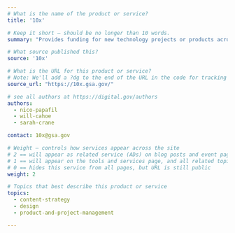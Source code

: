 ```yaml
---
# What is the name of the product or service?
title: '10x'

# Keep it short — should be no longer than 10 words.
summary: "Provides funding for new technology projects or products across government, from the TTS office of investments."

# What source published this?
source: '10x'

# What is the URL for this product or service?
# Note: We'll add a ?dg to the end of the URL in the code for tracking purposes
source_url: "https://10x.gsa.gov/"

# see all authors at https://digital.gov/authors
authors:
  - nico-papafil
  - will-cahoe
  - sarah-crane

contact: 10x@gsa.gov

# Weight — controls how services appear across the site
# 2 == will appear as related service (ADs) on blog posts and event pages
# 1 == will appear on the tools and services page, and all related topic pages
# 0 == hides this service from all pages, but URL is still public
weight: 2

# Topics that best describe this product or service
topics:
  - content-strategy
  - design
  - product-and-project-management

---
```


